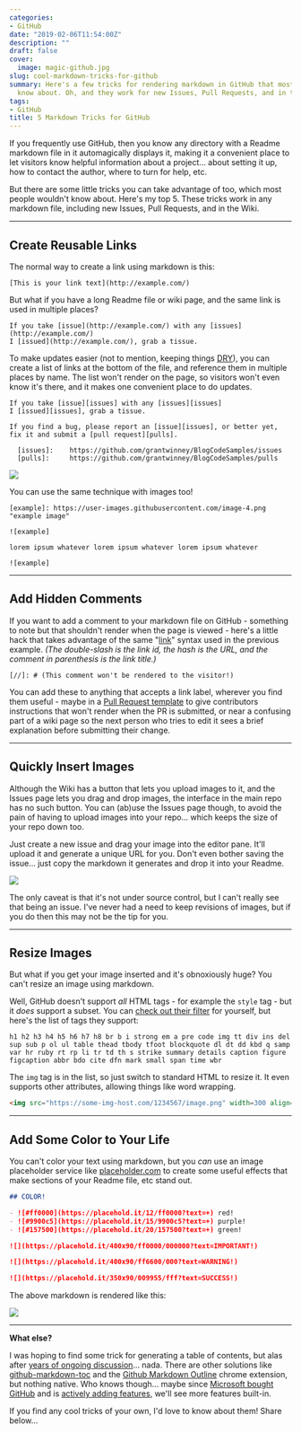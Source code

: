 ```yaml
---
categories:
- GitHub
date: "2019-02-06T11:54:00Z"
description: ""
draft: false
cover:
  image: magic-github.jpg
slug: cool-markdown-tricks-for-github
summary: Here's a few tricks for rendering markdown in GitHub that most people wouldn't
  know about. Oh, and they work for new Issues, Pull Requests, and in the Wiki too!
tags:
- GitHub
title: 5 Markdown Tricks for GitHub
---
```

If you frequently use GitHub, then you know any directory with a Readme markdown file in it automagically displays it, making it a convenient place to let visitors know helpful information about a project... about setting it up, how to contact the author, where to turn for help, etc.

But there are some little tricks you can take advantage of too, which most people wouldn't know about. Here's my top 5. These tricks work in any markdown file, including new Issues, Pull Requests, and in the Wiki.

---

## Create Reusable Links

The normal way to create a link using markdown is this:

```none
[This is your link text](http://example.com/)
```

But what if you have a long Readme file or wiki page, and the same link is used in multiple places?

```none
If you take [issue](http://example.com/) with any [issues](http://example.com/)
I [issued](http://example.com/), grab a tissue.
```

To make updates easier (not to mention, keeping things [DRY](https://en.wikipedia.org/wiki/Don't_repeat_yourself)), you can create a list of links at the bottom of the file, and reference them in multiple places by name. The list won't render on the page, so visitors won't even know it's there, and it makes one convenient place to do updates.

```none
If you take [issue][issues] with any [issues][issues]
I [issued][issues], grab a tissue.

If you find a bug, please report an [issue][issues], or better yet,
fix it and submit a [pull request][pulls].

  [issues]:    https://github.com/grantwinney/BlogCodeSamples/issues
  [pulls]:     https://github.com/grantwinney/BlogCodeSamples/pulls
```

![](https://grantwinney.com/content/images/2020/11/image-1.png)

You can use the same technique with images too!

```none
[example]: https://user-images.githubusercontent.com/image-4.png "example image"

![example]

lorem ipsum whatever lorem ipsum whatever lorem ipsum whatever 

![example]
```

---

## Add Hidden Comments

If you want to add a comment to your markdown file on GitHub - something to note but that shouldn't render when the page is viewed - here's a little hack that takes advantage of the same "[link](https://daringfireball.net/projects/markdown/syntax#link)" syntax used in the previous example. _(The double-slash is the link id, the hash is the URL, and the comment in parenthesis is the link title.)_

```
[//]: # (This comment won't be rendered to the visitor!)
```

You can add these to anything that accepts a link label, wherever you find them useful - maybe in a [Pull Request template](https://help.github.com/articles/creating-a-pull-request-template-for-your-repository/) to give contributors instructions that won't render when the PR is submitted, or near a confusing part of a wiki page so the next person who tries to edit it sees a brief explanation before submitting their change.

---

## Quickly Insert Images

Although the Wiki has a button that lets you upload images to it, and the Issues page lets you drag and drop images, the interface in the main repo has no such button. You can (ab)use the Issues page though, to avoid the pain of having to upload images into your repo... which keeps the size of your repo down too.

Just create a new issue and drag your image into the editor pane. It'll upload it and generate a unique URL for you. Don't even bother saving the issue... just copy the markdown it generates and drop it into your Readme.

![](https://grantwinney.com/content/images/2019/02/issue-example-1.png)

The only caveat is that it's not under source control, but I can't really see that being an issue. I've never had a need to keep revisions of images, but if you do then this may not be the tip for you.

---

## Resize Images

But what if you get your image inserted and it's obnoxiously huge? You can't resize an image using markdown.

Well, GitHub doesn't support _all_ HTML tags - for example the `style` tag - but it _does_ support a subset. You can [check out their filter](https://github.com/jch/html-pipeline/blob/master/lib/html/pipeline/sanitization_filter.rb#L38-L107) for yourself, but here's the list of tags they support:

```
h1 h2 h3 h4 h5 h6 h7 h8 br b i strong em a pre code img tt div ins del
sup sub p ol ul table thead tbody tfoot blockquote dl dt dd kbd q samp
var hr ruby rt rp li tr td th s strike summary details caption figure
figcaption abbr bdo cite dfn mark small span time wbr
```

The `img` tag is in the list, so just switch to standard HTML to resize it. It even supports other attributes, allowing things like word wrapping.

```html
<img src="https://some-img-host.com/1234567/image.png" width=300 align=right>
```

---

## Add Some Color to Your Life

You can't color your text using markdown, but you _can_ use an image placeholder service like [placeholder.com](https://placeholder.com/) to create some useful effects that make sections of your Readme file, etc stand out.

```markdown
## COLOR!

- ![#ff0000](https://placehold.it/12/ff0000?text=+) red!
- ![#9900c5](https://placehold.it/15/9900c5?text=+) purple!
- ![#157500](https://placehold.it/20/157500?text=+) green!

![](https://placehold.it/400x90/ff0000/000000?text=IMPORTANT!)

![](https://placehold.it/400x90/ff6600/000?text=WARNING!)

![](https://placehold.it/350x90/009955/fff?text=SUCCESS!)
```

The above markdown is rendered like this:

![](https://grantwinney.com/content/images/2019/02/color.png)

---

**What else?**

I was hoping to find some trick for generating a table of contents, but alas after [years of ongoing discussion](https://github.com/isaacs/github/issues/215)... nada. There are other solutions like [github-markdown-toc](https://github.com/ekalinin/github-markdown-toc) and the [Github Markdown Outline](https://chrome.google.com/webstore/detail/github-markdown-outline-e/gccinjjdbfdkkkebfbeipopijjfohfgj) chrome extension, but nothing native. Who knows though... maybe since [Microsoft bought GitHub](https://itsfoss.com/microsoft-github/) and is [actively adding features](https://dzone.com/articles/github-roadmap-better-for-everyone), we'll see more features built-in.

If you find any cool tricks of your own, I'd love to know about them! Share below...